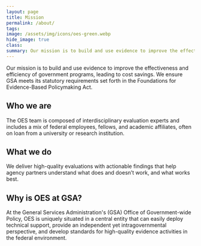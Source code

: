 ```yaml
---
layout: page
title: Mission
permalink: /about/
tags: 
image: /assets/img/icons/oes-green.webp
hide_image: true
class:
summary: Our mission is to build and use evidence to improve the effectiveness and efficiency of government programs, leading to cost savings.
---
```

Our mission is to build and use evidence to improve the effectiveness and efficiency of government programs, leading to cost savings. We ensure GSA meets its statutory requirements set forth in the Foundations for Evidence-Based Policymaking Act.

## Who we are
The OES team is composed of interdisciplinary evaluation experts and includes a mix of federal employees, fellows, and academic affiliates, often on loan from a university or research institution.
 
## What we do
We deliver high-quality evaluations with actionable findings that help agency partners understand what does and doesn’t work, and what works best.

## Why is OES at GSA?
At the General Services Administration's (GSA) Office of Government-wide Policy, OES is uniquely situated in a central entity that can easily deploy technical support, provide an independent yet intragovernmental perspective, and develop standards for high-quality evidence activities in the federal environment.
